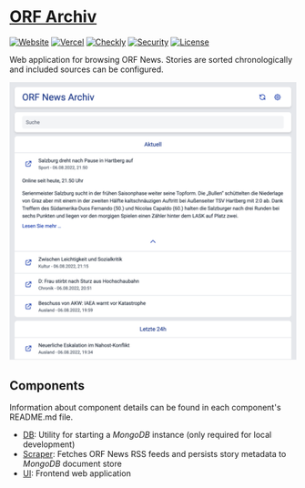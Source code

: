# [ORF Archiv](https://orfarchiv.news/)

[![Website](https://img.shields.io/website?down_color=red&down_message=offline&up_color=brightgreen&up_message=online&url=https%3A%2F%2Forfarchiv.news)](https://orfarchiv.news)
[![Vercel](https://vercelbadge.vercel.app/api/Robin-w151/orfarchiv)](https://vercel.com)
[![Checkly](https://api.checklyhq.com/v1/badges/checks/73f3605f-2955-4560-bee9-36116ce4b3b9?style=flat&theme=default)](https://www.checklyhq.com/)
[![Security](https://sonarcloud.io/api/project_badges/measure?project=Robin-w151_orfarchiv&metric=security_rating)](https://sonarcloud.io/summary/new_code?id=Robin-w151_orfarchiv)
[![License](https://img.shields.io/github/license/Robin-w151/orfarchiv?color=blue)](https://github.com/Robin-w151/orfarchiv/blob/main/LICENSE)

Web application for browsing ORF News. Stories are sorted chronologically and included sources can be configured.

![Example](screenshot.png)

## Components

Information about component details can be found in each component's README.md file.

* [DB](db/README.md): Utility for starting a *MongoDB* instance (only required for local development)
* [Scraper](scraper/README.md): Fetches ORF News RSS feeds and persists story metadata to *MongoDB* document store
* [UI](ui/README.md): Frontend web application
